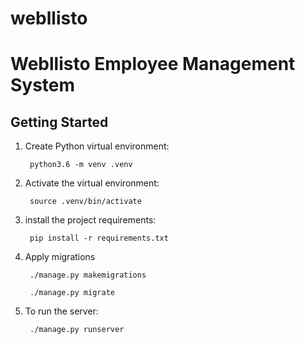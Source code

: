 # webllisto


Webllisto Employee Management System
==================================================

Getting Started
----------------

1. Create Python virtual environment:

        python3.6 -m venv .venv

2. Activate the virtual environment:

        source .venv/bin/activate

3. install  the project requirements:
	
		pip install -r requirements.txt 

4. Apply migrations

		./manage.py makemigrations
    
        ./manage.py migrate

5. To run the server:

        ./manage.py runserver
